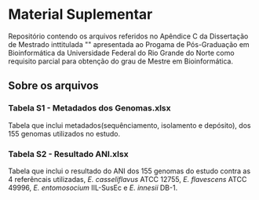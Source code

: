# Material Suplementar

Repositório contendo os arquivos referidos no Apêndice C da Dissertação de Mestrado inttitulada "" apresentada ao Progama de Pós-Graduação em Bioinformática da Universidade Federal do Rio Grande do Norte como requisito parcial para obtenção do grau de Mestre em Bioinformática. 

## Sobre os arquivos

### Tabela S1 - Metadados dos Genomas.xlsx

Tabela que inclui metadados(sequênciamento, isolamento e depósito), dos 155 genomas utilizados no estudo.

### Tabela S2 - Resultado ANI.xlsx

Tabela que inclui o resultado do ANI dos 155 genomas do estudo contra as 4 referêncais utilizadas, *E. casseliflavus* ATCC 12755, *E. flavescens* ATCC 49996, *E. entomosocium* IIL-SusEc e *E. innesii* DB-1.
